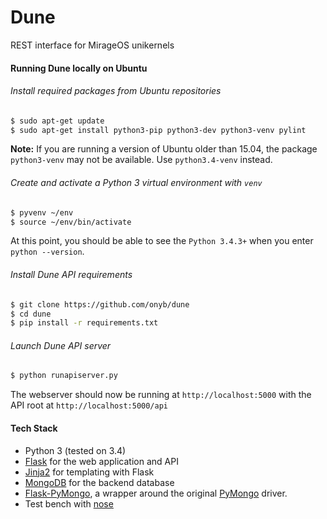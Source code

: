 # Dune
REST interface for MirageOS unikernels

#### Running Dune locally on Ubuntu
###### Install required packages from Ubuntu repositories

```sh
$ sudo apt-get update
$ sudo apt-get install python3-pip python3-dev python3-venv pylint
```
**Note:** If you are running a version of Ubuntu older than 15.04, the package `python3-venv` may
not be available. Use `python3.4-venv` instead.

###### Create and activate a Python 3 virtual environment with `venv`
```sh
$ pyvenv ~/env
$ source ~/env/bin/activate
```
At this point, you should be able to see the `Python 3.4.3+` when you enter `python --version`.

###### Install Dune API requirements
```sh
$ git clone https://github.com/onyb/dune
$ cd dune
$ pip install -r requirements.txt
```

###### Launch Dune API server
```sh
$ python runapiserver.py
```
The webserver should now be running at `http://localhost:5000` with the API root at `http://localhost:5000/api`

#### Tech Stack
- Python 3 (tested on 3.4)
- [Flask](http://flask.pocoo.org/) for the web application and API
- [Jinja2](http://jinja.pocoo.org/) for templating with Flask
- [MongoDB](https://docs.mongodb.org/manual/) for the backend database
- [Flask-PyMongo](https://flask-pymongo.readthedocs.org/en/latest), a wrapper around the original [PyMongo](https://api.mongodb.org/python/current) driver.
- Test bench with [nose](https://nose.readthedocs.org/en/latest/)
